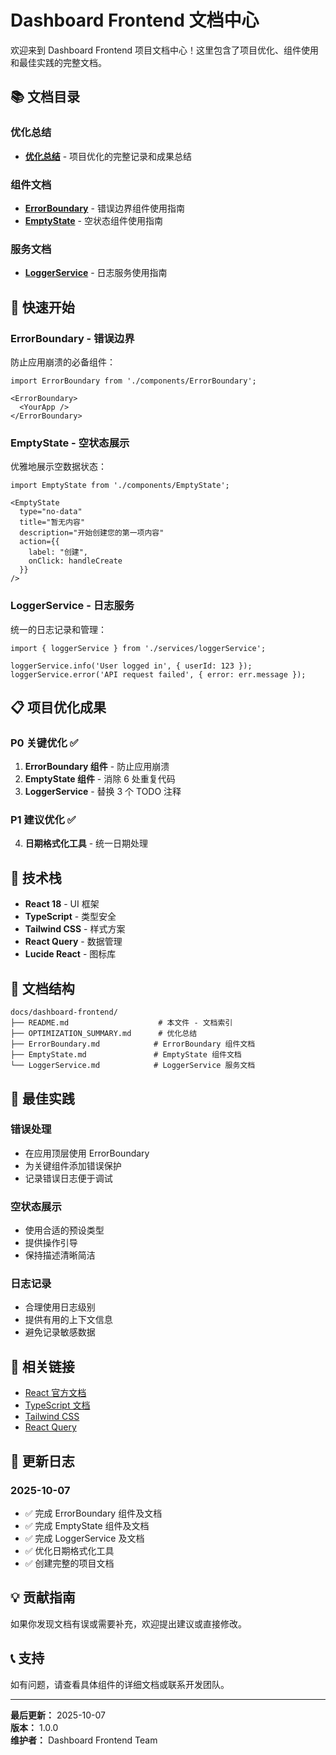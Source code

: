 # Dashboard Frontend 文档中心

欢迎来到 Dashboard Frontend 项目文档中心！这里包含了项目优化、组件使用和最佳实践的完整文档。

## 📚 文档目录

### 优化总结
- **[优化总结](./OPTIMIZATION_SUMMARY.md)** - 项目优化的完整记录和成果总结

### 组件文档
- **[ErrorBoundary](./ErrorBoundary.md)** - 错误边界组件使用指南
- **[EmptyState](./EmptyState.md)** - 空状态组件使用指南

### 服务文档
- **[LoggerService](./LoggerService.md)** - 日志服务使用指南

## 🚀 快速开始

### ErrorBoundary - 错误边界

防止应用崩溃的必备组件：

```tsx
import ErrorBoundary from './components/ErrorBoundary';

<ErrorBoundary>
  <YourApp />
</ErrorBoundary>
```

### EmptyState - 空状态展示

优雅地展示空数据状态：

```tsx
import EmptyState from './components/EmptyState';

<EmptyState
  type="no-data"
  title="暂无内容"
  description="开始创建您的第一项内容"
  action={{
    label: "创建",
    onClick: handleCreate
  }}
/>
```

### LoggerService - 日志服务

统一的日志记录和管理：

```tsx
import { loggerService } from './services/loggerService';

loggerService.info('User logged in', { userId: 123 });
loggerService.error('API request failed', { error: err.message });
```

## 📋 项目优化成果

### P0 关键优化 ✅
1. **ErrorBoundary 组件** - 防止应用崩溃
2. **EmptyState 组件** - 消除 6 处重复代码
3. **LoggerService** - 替换 3 个 TODO 注释

### P1 建议优化 ✅
4. **日期格式化工具** - 统一日期处理

## 🔧 技术栈

- **React 18** - UI 框架
- **TypeScript** - 类型安全
- **Tailwind CSS** - 样式方案
- **React Query** - 数据管理
- **Lucide React** - 图标库

## 📖 文档结构

```
docs/dashboard-frontend/
├── README.md                    # 本文件 - 文档索引
├── OPTIMIZATION_SUMMARY.md      # 优化总结
├── ErrorBoundary.md            # ErrorBoundary 组件文档
├── EmptyState.md               # EmptyState 组件文档
└── LoggerService.md            # LoggerService 服务文档
```

## 🎯 最佳实践

### 错误处理
- 在应用顶层使用 ErrorBoundary
- 为关键组件添加错误保护
- 记录错误日志便于调试

### 空状态展示
- 使用合适的预设类型
- 提供操作引导
- 保持描述清晰简洁

### 日志记录
- 合理使用日志级别
- 提供有用的上下文信息
- 避免记录敏感数据

## 🔗 相关链接

- [React 官方文档](https://react.dev/)
- [TypeScript 文档](https://www.typescriptlang.org/)
- [Tailwind CSS](https://tailwindcss.com/)
- [React Query](https://tanstack.com/query/latest)

## 📝 更新日志

### 2025-10-07
- ✅ 完成 ErrorBoundary 组件及文档
- ✅ 完成 EmptyState 组件及文档
- ✅ 完成 LoggerService 及文档
- ✅ 优化日期格式化工具
- ✅ 创建完整的项目文档

## 💡 贡献指南

如果你发现文档有误或需要补充，欢迎提出建议或直接修改。

## 📞 支持

如有问题，请查看具体组件的详细文档或联系开发团队。

---

**最后更新：** 2025-10-07  
**版本：** 1.0.0  
**维护者：** Dashboard Frontend Team
